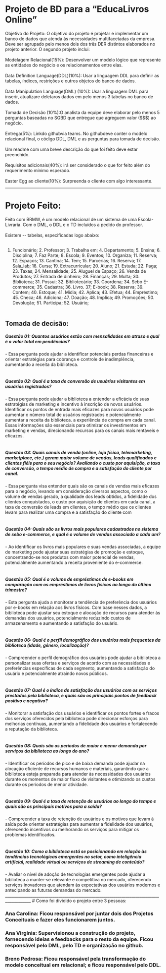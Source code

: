 # Projeto de BD para a “EducaLivros Online”

Objetivo do Projeto: O objetivo do projeto é projetar e implementar um banco de dados que atenda às necessidades multifacetadas da empresa. Deve ser agrupado pelo menos dois dos três DER distintos elaborados no projeto anterior. O segundo projeto inclui:
<br>
<br>
Modelagem Relacional(15%): Desenvolver um modelo lógico que represente as entidades do negócio e os relacionamentos entre elas.
<br>
<br>
Data Definition Language(DDL)(10%): Usar a linguagem DDL para definir as tabelas, índices, restrições e outros objetos do banco de dados.
<br>
<br>
Data Manipulation Language(DML) (10%): Usar a linguagem DML para inserir, atualizare deletaros dados em pelo menos 3 tabelas no banco de dados.
<br>
<br>
Tomada de Decisão (10%):O analista da equipe deve elaborar pelo menos 5 perguntas baseadas no SGBD que entregue que agreguem valor ($$$) ao negócio.
<br>
<br>
Entrega(5%): Linkdo githubvia teams. No githubdeve conter o modelo relacional final, o código DDL, DML e as perguntas para tomada de decisão. 
<br>
<br>
Um readme com uma breve descrição do que foi feito deve estar preenchido.
<br>
<br>
Requisitos adicionais(40%): irá ser considerado o que for feito além do requerimento mínimo esperado.
<br>
<br>
Easter Egg ao cliente(10%): Surpreenda o cliente com algo interessante.
___________________________________________________________________________________________
# Projeto Feito:

 Feito com BRMW, é um modelo relacional de um sistema de uma Escola-Livraria. Com o DML, o DDL e o TD incluídos a pedido do professor.
 <br>
 <br>
 Existem -- tabelas, especificadas logo abaixo:
<br>
<br>
1. Funcionário; 2. Professor; 3. Trabalha em; 4. Departamento; 5. Ensina; 6. Disciplina; 7. Faz Parte; 8. Escola; 9. Eventos; 10. Organiza; 11. Reserva; 12. Espaços; 13. Cantina; 14. Tem; 15. Parcerias; 16. Reserva; 17. Sala_lab; 18. Cursa; 19. Extracurricular; 20. Aluno; 21. Estuda; 22. Paga; 23. Taxas; 24. Mensalidade; 25. Aluguel de Espaço; 26.  Venda de Produtos; 27. Entrada de dinheiro; 28. Finanças; 29. Multa; 30. Biblioteca; 31. Possui; 32. Bibliotecário; 33. Coordena; 34. Sebo E-commerce; 35. Cadastra; 36. Livro. 37; E-book; 38. Reserva; 39. Contem; 40. Estoque; 41. Midia; 42. Aplica; 43. Efetua; 44. Empréstimo; 45. Checa; 46. Adiciona; 47. Doação; 48. Implica; 49. Promoções; 50. Devolução; 51. Participa; 52. Usuário;
   <br>
   <br>
<h2>Tomada de decisão:</h2>
<h5>Questão 01: Quantos usuários estão com mensalidades em atraso e qual é o valor total em pendências?</h5>
- Essa pergunta pode ajudar a identificar potenciais perdas financeiras e orientar estratégias para cobrança e controle de inadimplência, aumentando a receita da biblioteca.
<br>
<br>
<h5>Questão 02: Qual é a taxa de conversão de usuários visitantes em usuários registrados?</h5>
- Essa pergunta pode ajudar a biblioteca a entender a eficácia de suas estratégias de marketing e incentivo à inscrição de novos usuários. Identificar os pontos de entrada mais eficazes para novos usuários pode aumentar o número total de usuários registrados e potencialmente aumentar a receita da biblioteca.
a experiência de compra em cada canal. Essas informações são essenciais para otimizar os investimentos em marketing e vendas, direcionando recursos para os canais mais rentáveis e eficazes.
<br>
<br>
<h5>Questão 03: Quais canais de venda (online, loja física, telemarketing, marketplace, etc.) geram maior volume de vendas, leads qualificados e clientes fiéis para o seu negócio? Avaliando o custo por aquisição, a taxa de conversão, o tempo médio de compra e a satisfação do cliente por canal.</h5>
- Essa pergunta visa entender quais são os canais de vendas mais eficazes para o negócio, levando em consideração diversos aspectos, como o volume de vendas gerado, a qualidade dos leads obtidos, a fidelidade dos clientes conquistados, o custo por aquisição de clientes em cada canal, a taxa de conversão de leads em clientes, o tempo médio que os clientes levam para realizar uma compra e a satisfação do cliente com 
<br>
<br>
<h5>Questão 04: Quais são os livros mais populares cadastrados no sistema de sebo e-commerce, e qual é o volume de vendas associado a cada um?</h5>
- Ao identificar os livros mais populares e suas vendas associadas, a equipe de marketing pode ajustar suas estratégias de promoção e estoque, concentrando-se nos produtos com maior potencial de vendas, potencialmente aumentando a receita proveniente do e-commerce.
<br>
<br>
<h5>Questão 05: Qual é o volume de empréstimos de e-books em comparação com os empréstimos de livros físicos ao longo do último trimestre?</h5>
- Esta pergunta ajuda a monitorar a tendência de preferência dos usuários por e-books em relação aos livros físicos. Com base nesses dados, a biblioteca pode ajustar seu estoque e alocação de recursos para atender às demandas dos usuários, potencialmente reduzindo custos de armazenamento e aumentando a satisfação do usuário.
<br>
<br>
<h5>Questão 06: Qual é o perfil demográfico dos usuários mais frequentes da biblioteca (idade, gênero, localização)?</h5>
- Compreender o perfil demográfico dos usuários pode ajudar a biblioteca a personalizar suas ofertas e serviços de acordo com as necessidades e preferências específicas de cada segmento, aumentando a satisfação do usuário e potencialmente atraindo novos públicos.
<br>
<br>
<h5>Questão 07: Qual é o índice de satisfação dos usuários com os serviços prestados pela biblioteca, e quais são os principais pontos de feedback positivo e negativo?</h5>
- Monitorar a satisfação dos usuários e identificar os pontos fortes e fracos dos serviços oferecidos pela biblioteca pode direcionar esforços para melhorias contínuas, aumentando a fidelidade dos usuários e fortalecendo a reputação da biblioteca.
<br>
<br>
<h5>Questão 08: Quais são os períodos de maior e menor demanda por serviços da biblioteca ao longo do ano?</h5>
- Identificar os períodos de pico e de baixa demanda pode ajudar na alocação eficiente de recursos humanos e materiais, garantindo que a biblioteca esteja preparada para atender às necessidades dos usuários durante os momentos de maior fluxo de visitantes e otimizando os custos durante os períodos de menor atividade.
<br>
<br>
<h5>Questão 09: Qual é a taxa de retenção de usuários ao longo do tempo e quais são os principais motivos para a saída?</h5>
- Compreender a taxa de retenção de usuários e os motivos que levam à saída pode orientar estratégias para aumentar a fidelidade dos usuários, oferecendo incentivos ou melhorando os serviços para mitigar os problemas identificados.
<br>
<br>
<h5>Questão 10: Como a biblioteca está se posicionando em relação às tendências tecnológicas emergentes no setor, como inteligência artificial, realidade virtual ou serviços de streaming de conteúdo?</h5>
- Avaliar o nível de adoção de tecnologias emergentes pode ajudar a biblioteca a manter-se relevante e competitiva no mercado, oferecendo serviços inovadores que atendam às expectativas dos usuários modernos e antecipando as futuras demandas do mercado.
___________________________________________________________________________________________
# Como foi dividido o projeto entre 3 pessoas:
<h3>Ana Carolina: Ficou responsável por juntar dois dos Projetos Conceituais e fazer eles funcionarem juntos.</h3>

<h3>Ana Virgínia: Supervisionou a construção do projeto, fornecendo ideias e feedbacks para o resto da equipe. Ficou responsável pelo DML, pelo TD e organização no github. </h3>

<h3>Breno Pedrosa: Ficou responsável pela transformação do modelo conceitual em relacional; e ficou responsável pelo DDL. </h3>


